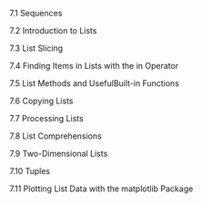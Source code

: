 7.1 Sequences

7.2 Introduction to Lists

7.3 List Slicing

7.4 Finding Items in Lists with the in Operator

7.5 List Methods and UsefulBuilt-in Functions

7.6 Copying Lists

7.7 Processing Lists

7.8 List Comprehensions

7.9 Two-Dimensional Lists

7.10 Tuples

7.11 Plotting List Data with the matplotlib Package